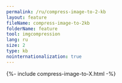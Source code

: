 ```yaml
---
permalink: /ru/compress-image-to-2-kb
layout: feature
fileName: compress-image-to-2kb
folderName: feature
tool: imgcompression
lang: ru
size: 2
type: kb
nointernationalization: true
---
```

{%- include compress-image-to-X.html -%}       
